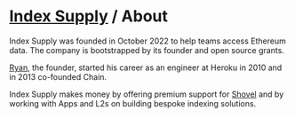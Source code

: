 # [Index Supply](/) / About

Index Supply was founded in October 2022 to help teams access Ethereum data. The company is bootstrapped by its founder and open source grants.

[Ryan](https://warpcast.com/ryansmith), the founder, started his career as an engineer at Heroku in 2010 and in 2013 co-founded Chain.

Index Supply makes money by offering premium support for [Shovel](/shovel) and by working with Apps and L2s on building bespoke indexing solutions.

